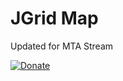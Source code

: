 # JGrid Map

Updated for MTA Stream

[![Donate](https://img.shields.io/badge/Donate-PayPal-green.svg)](https://www.paypal.me/BlueJayL)
